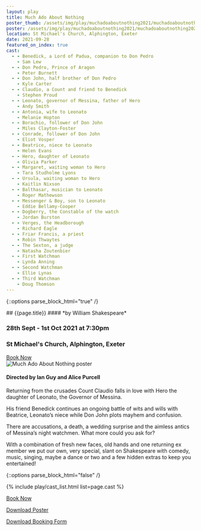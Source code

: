 ```yaml
---
layout: play
title: Much Ado About Nothing
poster_thumb: /assets/img/play/muchadoaboutnothing2021/muchadoaboutnothing2021thumb.jpg
poster: /assets/img/play/muchadoaboutnothing2021/muchadoaboutnothing2021poster.jpg
location: St Michael's Church, Alphington, Exeter
date: 2021-09-28
featured_on_index: true
cast:
  - - Benedick, a Lord of Padua, companion to Don Pedro
    - Sam Lew
  - - Don Pedro, Prince of Aragon
    - Peter Burnett
  - - Don John, half brother of Don Pedro
    - Kyle Carter
  - - Claudio, a Count and friend to Benedick
    - Stephen Proud
  - - Leonato, governor of Messina, father of Hero
    - Andy Smith
  - - Antonia, wife to Leonato
    - Melanie Hopton
  - - Borachio, follower of Don John
    - Miles Clayton-Foster
  - - Conrade, follower of Don John
    - Eliot Vosper
  - - Beatrice, niece to Leonato
    - Helen Evans
  - - Hero, daughter of Leonato
    - Olivia Parker
  - - Margaret, waiting woman to Hero
    - Tara Studholme Lyons
  - - Ursula, waiting woman to Hero
    - Kaitlin Nixson
  - - Balthasar, musician to Leonato
    - Roger Mathewson
  - - Messenger & Boy, son to Leonato
    - Eddie Bellamy-Cooper
  - - Dogberry, the Constable of the watch
    - Jordan Burston
  - - Verges, the Headborough
    - Richard Eagle
  - - Friar Francis, a priest
    - Robin Thwaytes
  - - The Sexton, a judge
    - Natasha Zoutenbier
  - - First Watchman
    - Lynda Anning
  - - Second Watchman
    - Ellie Lynas
  - - Third Watchman
    - Doug Thomson
---
```


{::options parse_block_html="true" /}

<div class="jumbotron">
## {{page.title}}
#### *by William Shakespeare*
<h3> <i class="far fa-calendar-alt"></i> 28th Sept - 1st Oct 2021 at 7:30pm</h3>
<h3> <i class="fas fa-map-marker-alt"></i> St Michael's Church, Alphington, Exeter</h3>
<a class="btn btn-primary" href="{{ site.social_links.ticketsource }}" role="button">Book Now</a>
</div>

<div class="row text-center">
<div class="col-1">
</div>
<div class="col-10">
<img class="img-fluid" src="{{ "/assets/img/play/muchadoaboutnothing2021/muchadoaboutnothing2021poster.jpg" | relative_url }}" alt="Much Ado About Nothing poster" />
</div>
<div class="col-1">
</div>
</div>

#### Directed by Ian Guy and Alice Purcell

Returning from the crusades Count Claudio falls in love with Hero the daughter of Leonato, the Governor of Messina. 

His friend Benedick continues an ongoing battle of wits and wills with Beatrice, Leonato’s niece while Don John plots mayhem and confusion. 

There are accusations, a death, a wedding surprise and the aimless antics of Messina’s night watchmen. What more could you ask for?

With a combination of fresh new faces, old hands and one returning ex member we put our own, very special, slant on Shakespeare with comedy, music, singing, maybe a dance or two and a few hidden extras to keep you entertained!


{::options parse_block_html="false" /}

{% include play/cast_list.html list=page.cast %}

<p class="text-center"><a class="btn btn-primary" href="{{ site.social_links.ticketsource }}" role="button">Book Now</a></p>
<p class="text-center"><a href="{{ "/assets/img/play/muchadoaboutnothing2021/muchadoaboutnothing2021poster.jpg" | relative_url}}" role="button">Download Poster</a></p>
<p class="text-center"><a href="{{ "/assets/img/play/muchadoaboutnothing2021/muchadoaboutnothing2021bookingform.pdf" | relative_url }}" role="button">Download Booking Form</a></p>
